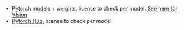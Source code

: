 * Pytorch models + weights, license to check per model. [See here for Vision](https://pytorch.org/vision/stable/index.html)
* [Pytorch Hub,](https://pytorch.org/hub/)  license to check per model
